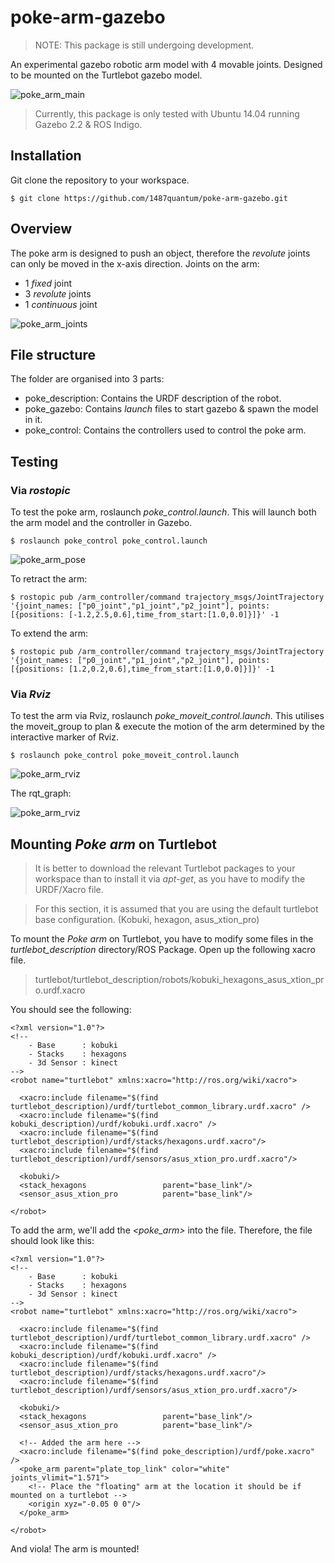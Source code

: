 # poke-arm-gazebo

> NOTE: This package is still undergoing development.

An experimental gazebo robotic arm model with 4 movable joints. Designed to be mounted on the Turtlebot gazebo model.

![poke_arm_main](img/pa_main.png)

> Currently, this package is only tested with Ubuntu 14.04 running Gazebo 2.2 & ROS Indigo.

## Installation
Git clone the repository to your workspace.
```
$ git clone https://github.com/1487quantum/poke-arm-gazebo.git
```

## Overview
The poke arm is designed to push an object, therefore the *revolute* joints can only be moved in the x-axis direction.
Joints on the arm:
- 1 *fixed* joint
- 3 *revolute* joints
- 1 *continuous* joint

![poke_arm_joints](img/pa_joints.png)


## File structure
The folder are organised into 3 parts:
- poke_description: Contains the URDF description of the robot.
- poke_gazebo: Contains *launch* files to start gazebo & spawn the model in it.
- poke_control: Contains the controllers used to control the poke arm.

## Testing
### Via *rostopic*
To test the poke arm, roslaunch *poke_control.launch*. This will launch both the arm model and the controller in Gazebo.
```
$ roslaunch poke_control poke_control.launch
```
![poke_arm_pose](img/pa_pose.png)

To retract the arm:
```
$ rostopic pub /arm_controller/command trajectory_msgs/JointTrajectory '{joint_names: ["p0_joint","p1_joint","p2_joint"], points: [{positions: [-1.2,2.5,0.6],time_from_start:[1.0,0.0]}]}' -1
```

To extend the arm:
```
$ rostopic pub /arm_controller/command trajectory_msgs/JointTrajectory '{joint_names: ["p0_joint","p1_joint","p2_joint"], points: [{positions: [1.2,0.2,0.6],time_from_start:[1.0,0.0]}]}' -1
```

### Via *Rviz*
To test the arm via Rviz, roslaunch *poke_moveit_control.launch*. This utilises the moveit_group to plan & execute the motion of the arm determined by the interactive marker of Rviz.
```
$ roslaunch poke_control poke_moveit_control.launch
```
![poke_arm_rviz](img/pa_rviz.png)

The rqt_graph:

![poke_arm_rviz](img/pa_rviz_moveit_rqt.png)


## Mounting *Poke arm* on Turtlebot
> It is better to download the relevant Turtlebot packages to your workspace than to install it via *apt-get*, as you have to modify the URDF/Xacro file.

> For this section, it is assumed that you are using the default turtlebot base configuration. (Kobuki, hexagon, asus_xtion_pro)

To mount the *Poke arm* on Turtlebot, you have to modify some files in the *turtlebot_description* directory/ROS Package. Open up the following xacro file. 
> turtlebot/turtlebot_description/robots/kobuki_hexagons_asus_xtion_pro.urdf.xacro

You should see the following:
```
<?xml version="1.0"?>
<!--
    - Base      : kobuki
    - Stacks    : hexagons
    - 3d Sensor : kinect
-->
<robot name="turtlebot" xmlns:xacro="http://ros.org/wiki/xacro">

  <xacro:include filename="$(find turtlebot_description)/urdf/turtlebot_common_library.urdf.xacro" />
  <xacro:include filename="$(find kobuki_description)/urdf/kobuki.urdf.xacro" />
  <xacro:include filename="$(find turtlebot_description)/urdf/stacks/hexagons.urdf.xacro"/>
  <xacro:include filename="$(find turtlebot_description)/urdf/sensors/asus_xtion_pro.urdf.xacro"/>

  <kobuki/>
  <stack_hexagons                 parent="base_link"/>
  <sensor_asus_xtion_pro          parent="base_link"/>

</robot>
```
To add the arm, we'll add the *<poke_arm>* into the file. Therefore, the file should look like this:
```
<?xml version="1.0"?>
<!--
    - Base      : kobuki
    - Stacks    : hexagons
    - 3d Sensor : kinect
-->
<robot name="turtlebot" xmlns:xacro="http://ros.org/wiki/xacro">

  <xacro:include filename="$(find turtlebot_description)/urdf/turtlebot_common_library.urdf.xacro" />
  <xacro:include filename="$(find kobuki_description)/urdf/kobuki.urdf.xacro" />
  <xacro:include filename="$(find turtlebot_description)/urdf/stacks/hexagons.urdf.xacro"/>
  <xacro:include filename="$(find turtlebot_description)/urdf/sensors/asus_xtion_pro.urdf.xacro"/>

  <kobuki/>
  <stack_hexagons                 parent="base_link"/>
  <sensor_asus_xtion_pro          parent="base_link"/>

  <!-- Added the arm here -->
  <xacro:include filename="$(find poke_description)/urdf/poke.xacro" />
  <poke_arm parent="plate_top_link" color="white" joints_vlimit="1.571">
    <!-- Place the "floating" arm at the location it should be if mounted on a turtlebot -->
    <origin xyz="-0.05 0 0"/>
  </poke_arm>

</robot>
```

And viola! The arm is mounted!
